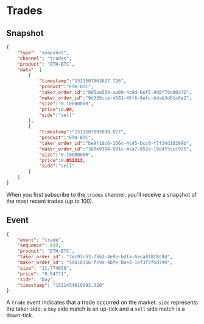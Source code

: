 # Trades

## Snapshot

```json
{
	"type": "snapshot",
	"channel": "trades",
	"product": "ETH-BTC",
	"data": [
		{
			"timestamp":"1511507963627.726",
			"product":"ETH-BTC",
			"taker_order_id":"605aa534-aa09-4c9d-bef5-9d8f70c00a72",
			"maker_order_id":"9d335cce-d581-45f6-8efc-bdab3d61c6e2",
			"size":"0.10000000",
			"price":0.04,
			"side":"sell"
		},
		{
			"timestamp":"1511507893098.827",
			"product":"ETH-BTC",
			"taker_order_id":"be9f10c6-166c-4c45-bcc0-f7f34d10399b",
			"maker_order_id":"380e9304-091c-4ca7-852d-19ddf5ccc925",
			"size":"0.10000000",
			"price":0.051313,
			"side":"sell"
		}
	]
}
```

When you first subscribe to the `trades` channel, you'll receive a snapshot of the most recent trades (up to 100).

## Event

```json
{
	"event": "trade",
	"sequence": 439,
	"product": "ETH-BTC",
	"taker_order_id": "7ec97c53-75b2-4e9b-bdfa-6eca818f8c8d",
	"maker_order_id": "5d818156-fc9a-4bfe-b0e3-1ef3f3f5d799",
	"size": "11.774650",
	"price": "0.04771",
	"side": "buy",
	"timestamp": "1511434619393.320"
}
```

A `trade` event indicates that a trade occurred on the market. `side` represents the taker side: a `buy` side match is an up-tick and a `sell` side match is a down-tick.
